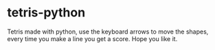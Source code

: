 # tetris-python

Tetris made with python, use the keyboard arrows to move the shapes, every time you make a line you get a score. Hope you like it.
